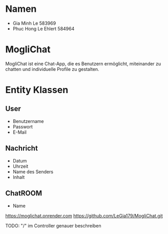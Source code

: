 # Namen
- Gia Minh Le 583969
- Phuc Hong Le Ehlert 584964

# MogliChat
MogliChat ist eine Chat-App, die es Benutzern ermöglicht, miteinander zu chatten 
und individuelle Profile zu gestalten.

# Entity Klassen

## User
- Benutzername
- Passwort
- E-Mail

## Nachricht
- Datum
- Uhrzeit
- Name des Senders
- Inhalt

## ChatROOM
- Name

https://moglichat.onrender.com
https://github.com/LeGia179/MogliChat.git

TODO:
"/" im Controller genauer beschreiben